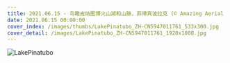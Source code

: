 ```yaml
---
title: 2021.06.15 - 鸟瞰皮纳图博火山湖和山脉，菲律宾波拉克 (© Amazing Aerial Agency/Offset by Shutterstock)
date: 2021.06.15 00:00:00
cover_index: /images/thumbs/LakePinatubo_ZH-CN5947011761_533x300.jpg
cover_detail: /images/LakePinatubo_ZH-CN5947011761_1920x1080.jpg
---
```


![LakePinatubo](/images/LakePinatubo_ZH-CN5947011761_1920x1080.jpg)
